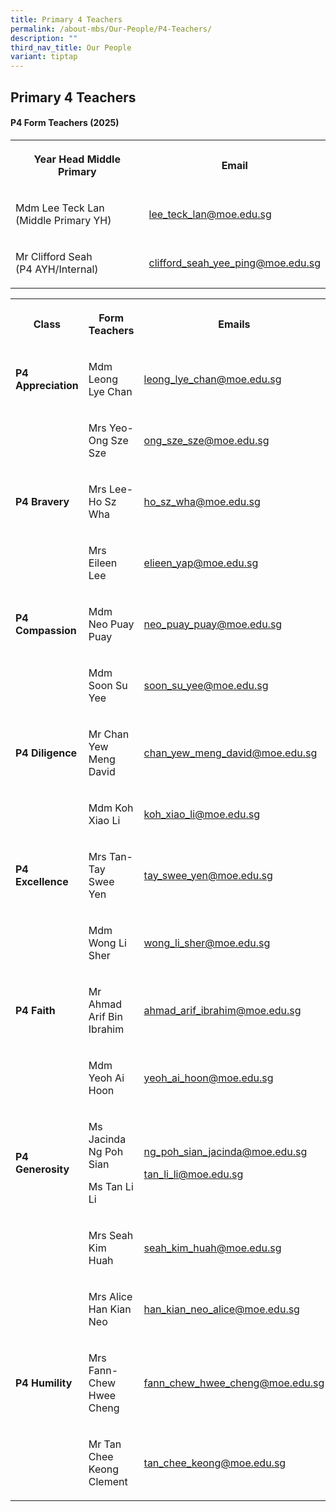 ```yaml
---
title: Primary 4 Teachers
permalink: /about-mbs/Our-People/P4-Teachers/
description: ""
third_nav_title: Our People
variant: tiptap
---
```

<h2><strong>Primary 4 Teachers</strong></h2>
<h4><strong>P4 Form Teachers (2025)</strong></h4>
<table style="minWidth: 50px">
<colgroup>
<col>
<col>
</colgroup>
<tbody>
<tr>
<th rowspan="1" colspan="1">
<p>Year Head Middle Primary</p>
</th>
<th rowspan="1" colspan="1">
<p>Email</p>
</th>
</tr>
<tr>
<td rowspan="1" colspan="1">
<p>Mdm Lee Teck Lan (Middle Primary YH)</p>
</td>
<td rowspan="1" colspan="1">
<p><a href="mailto:lee_teck_lan@moe.edu.sg" rel="noopener noreferrer nofollow" target="_blank">lee_teck_lan@moe.edu.sg</a>
</p>
</td>
</tr>
<tr>
<td rowspan="1" colspan="1">
<p>Mr Clifford Seah
<br>(P4 AYH/Internal)</p>
</td>
<td rowspan="1" colspan="1">
<p><a href="mailto:clifford_seah_yee_ping@moe.edu.sg" rel="noopener noreferrer nofollow" target="_blank">clifford_seah_yee_ping@moe.edu.sg</a>
</p>
</td>
</tr>
</tbody>
</table>
<table style="minWidth: 75px">
<colgroup>
<col>
<col>
<col>
</colgroup>
<tbody>
<tr>
<th rowspan="1" colspan="1">
<p>Class</p>
</th>
<th rowspan="1" colspan="1">
<p>Form Teachers</p>
</th>
<th rowspan="1" colspan="1">
<p>Emails</p>
</th>
</tr>
<tr>
<td rowspan="1" colspan="1">
<p><strong>P4 Appreciation</strong>
</p>
</td>
<td rowspan="1" colspan="1">
<p>Mdm Leong Lye Chan</p>
</td>
<td rowspan="1" colspan="1">
<p><a href="mailto:leong_lye_chan@moe.edu.sg" rel="noopener noreferrer nofollow" target="_blank">leong_lye_chan@moe.edu.sg</a>
</p>
</td>
</tr>
<tr>
<td rowspan="1" colspan="1">
<p></p>
</td>
<td rowspan="1" colspan="1">
<p>Mrs Yeo-Ong Sze Sze</p>
</td>
<td rowspan="1" colspan="1">
<p><a href="mailto:ong_sze_sze@moe.edu.sg" rel="noopener noreferrer nofollow" target="_blank">ong_sze_sze@moe.edu.sg</a>
</p>
</td>
</tr>
<tr>
<td rowspan="1" colspan="1">
<p><strong>P4 Bravery</strong>
</p>
</td>
<td rowspan="1" colspan="1">
<p>Mrs Lee-Ho Sz Wha</p>
</td>
<td rowspan="1" colspan="1">
<p><a href="mailto:ho_sz_wha@moe.edu.sg" rel="noopener noreferrer nofollow" target="_blank">ho_sz_wha@moe.edu.sg</a>
</p>
</td>
</tr>
<tr>
<td rowspan="1" colspan="1">
<p></p>
</td>
<td rowspan="1" colspan="1">
<p>Mrs Eileen Lee</p>
</td>
<td rowspan="1" colspan="1">
<p><a href="mailto:elieen_yap@moe.edu.sg" rel="noopener noreferrer nofollow" target="_blank">elieen_yap@moe.edu.sg</a>
</p>
</td>
</tr>
<tr>
<td rowspan="1" colspan="1">
<p><strong>P4 Compassion</strong>
</p>
</td>
<td rowspan="1" colspan="1">
<p>Mdm Neo Puay Puay</p>
</td>
<td rowspan="1" colspan="1">
<p><a href="mailto:neo_puay_puay@moe.edu.sg" rel="noopener noreferrer nofollow" target="_blank">neo_puay_puay@moe.edu.sg</a>
</p>
</td>
</tr>
<tr>
<td rowspan="1" colspan="1">
<p></p>
</td>
<td rowspan="1" colspan="1">
<p>Mdm Soon Su Yee</p>
</td>
<td rowspan="1" colspan="1">
<p><a href="mailto:soon_su_yee@moe.edu.sg" rel="noopener noreferrer nofollow" target="_blank">soon_su_yee@moe.edu.sg</a>
</p>
</td>
</tr>
<tr>
<td rowspan="1" colspan="1">
<p><strong>P4 Diligence</strong>
</p>
</td>
<td rowspan="1" colspan="1">
<p>Mr Chan Yew Meng David</p>
</td>
<td rowspan="1" colspan="1">
<p><a href="mailto:chan_yew_meng_david@moe.edu.sg" rel="noopener noreferrer nofollow" target="_blank">chan_yew_meng_david@moe.edu.sg</a>
</p>
</td>
</tr>
<tr>
<td rowspan="1" colspan="1">
<p></p>
</td>
<td rowspan="1" colspan="1">
<p>Mdm Koh Xiao Li</p>
</td>
<td rowspan="1" colspan="1">
<p><a href="mailto:koh_xiao_li@moe.edu.sg" rel="noopener noreferrer nofollow" target="_blank">koh_xiao_li@moe.edu.sg</a>
</p>
</td>
</tr>
<tr>
<td rowspan="1" colspan="1">
<p><strong>P4 Excellence</strong>
</p>
</td>
<td rowspan="1" colspan="1">
<p>Mrs Tan-Tay Swee Yen</p>
</td>
<td rowspan="1" colspan="1">
<p><a href="mailto:tay_swee_yen@moe.edu.sg" rel="noopener noreferrer nofollow" target="_blank">tay_swee_yen@moe.edu.sg</a>
</p>
</td>
</tr>
<tr>
<td rowspan="1" colspan="1">
<p></p>
</td>
<td rowspan="1" colspan="1">
<p>Mdm Wong Li Sher</p>
</td>
<td rowspan="1" colspan="1">
<p><a href="mailto:wong_li_sher@moe.edu.sg" rel="noopener noreferrer nofollow" target="_blank">wong_li_sher@moe.edu.sg</a>
</p>
</td>
</tr>
<tr>
<td rowspan="1" colspan="1">
<p><strong>P4 Faith</strong>
</p>
</td>
<td rowspan="1" colspan="1">
<p>Mr Ahmad Arif Bin Ibrahim</p>
</td>
<td rowspan="1" colspan="1">
<p><a href="mailto:ahmad_arif_ibrahim@moe.edu.sg" rel="noopener noreferrer nofollow" target="_blank">ahmad_arif_ibrahim@moe.edu.sg</a>
</p>
</td>
</tr>
<tr>
<td rowspan="1" colspan="1">
<p></p>
</td>
<td rowspan="1" colspan="1">
<p>Mdm Yeoh Ai Hoon</p>
</td>
<td rowspan="1" colspan="1">
<p><a href="mailto:yeoh_ai_hoon@moe.edu.sg" rel="noopener noreferrer nofollow" target="_blank">yeoh_ai_hoon@moe.edu.sg</a>
</p>
</td>
</tr>
<tr>
<td rowspan="1" colspan="1">
<p><strong>P4 Generosity</strong>
</p>
</td>
<td rowspan="1" colspan="1">
<p>Ms Jacinda Ng Poh Sian</p>
<p>Ms Tan Li Li</p>
</td>
<td rowspan="1" colspan="1">
<p><a href="mailto:ng_poh_sian_jacinda@moe.edu.sg" rel="noopener noreferrer nofollow" target="_blank">ng_poh_sian_jacinda@moe.edu.sg</a>
</p>
<p><a href="mailto:tan_li_li@moe.edu.sg" rel="noopener noreferrer nofollow" target="_blank">tan_li_li@moe.edu.sg</a>
</p>
</td>
</tr>
<tr>
<td rowspan="1" colspan="1">
<p></p>
</td>
<td rowspan="1" colspan="1">
<p>Mrs Seah Kim Huah</p>
</td>
<td rowspan="1" colspan="1">
<p><a href="mailto:seah_kim_huah@moe.edu.sg" rel="noopener noreferrer nofollow" target="_blank">seah_kim_huah@moe.edu.sg</a>
</p>
</td>
</tr>
<tr>
<td rowspan="1" colspan="1">
<p></p>
</td>
<td rowspan="1" colspan="1">
<p>Mrs Alice Han Kian Neo</p>
</td>
<td rowspan="1" colspan="1">
<p><a href="mailto:han_kian_neo_alice@moe.edu.sg" rel="noopener noreferrer nofollow" target="_blank">han_kian_neo_alice@moe.edu.sg</a>
</p>
</td>
</tr>
<tr>
<td rowspan="1" colspan="1">
<p><strong>P4 Humility</strong>
</p>
</td>
<td rowspan="1" colspan="1">
<p>Mrs Fann-Chew Hwee Cheng</p>
</td>
<td rowspan="1" colspan="1">
<p><a href="mailto:fann_chew_hwee_cheng@moe.edu.sg" rel="noopener noreferrer nofollow" target="_blank">fann_chew_hwee_cheng@moe.edu.sg</a>
</p>
</td>
</tr>
<tr>
<td rowspan="1" colspan="1">
<p></p>
</td>
<td rowspan="1" colspan="1">
<p>Mr Tan Chee Keong Clement</p>
</td>
<td rowspan="1" colspan="1">
<p><a href="mailto:tan_chee_keong@moe.edu.sg" rel="noopener noreferrer nofollow" target="_blank">tan_chee_keong@moe.edu.sg</a>
</p>
</td>
</tr>
</tbody>
</table>
<p></p>